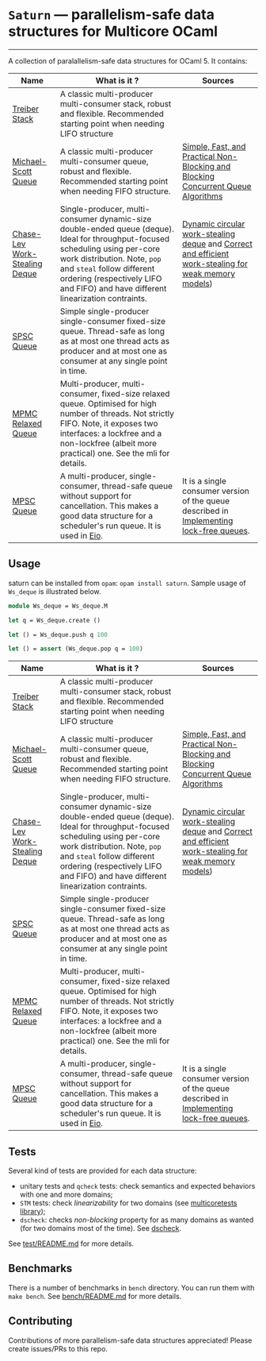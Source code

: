 # `Saturn` — parallelism-safe data structures for Multicore OCaml

---

A collection of paralallelism-safe data structures for OCaml 5. It contains:

| Name                                               | What is it ?                                                                                                                                                                                                                                                                   | Sources                                                                                                                                                                                                      |
| -------------------------------------------------- | ------------------------------------------------------------------------------------------------------------------------------------------------------------------------------------------------------------------------------------------------------------------------------ | ------------------------------------------------------------------------------------------------------------------------------------------------------------------------------------------------------------ |
| [Treiber Stack](src/treiber_stack.mli)             | A classic multi-producer multi-consumer stack, robust and flexible. Recommended starting point when needing LIFO structure                                                                                                                                                     |                                                                                                                                                                                                              |
| [Michael-Scott Queue](src/michael_scott_queue.mli) | A classic multi-producer multi-consumer queue, robust and flexible. Recommended starting point when needing FIFO structure.                                                                                                                                                    | [Simple, Fast, and Practical Non-Blocking and Blocking Concurrent Queue Algorithms](https://www.cs.rochester.edu/~scott/papers/1996_PODC_queues.pdf)                                                         |
| [Chase-Lev Work-Stealing Deque](src/ws_deque.mli)  | Single-producer, multi-consumer dynamic-size double-ended queue (deque). Ideal for throughput-focused scheduling using per-core work distribution. Note, `pop` and `steal` follow different ordering (respectively LIFO and FIFO) and have different linearization contraints. | [Dynamic circular work-stealing deque](https://dl.acm.org/doi/10.1145/1073970.1073974) and [Correct and efficient work-stealing for weak memory models](https://dl.acm.org/doi/abs/10.1145/2442516.2442524)) |
| [SPSC Queue](src/spsc_queue.mli)                   | Simple single-producer single-consumer fixed-size queue. Thread-safe as long as at most one thread acts as producer and at most one as consumer at any single point in time.                                                                                                   |                                                                                                                                                                                                              |
| [MPMC Relaxed Queue](src/mpmc_relaxed_queue.mli)   | Multi-producer, multi-consumer, fixed-size relaxed queue. Optimised for high number of threads. Not strictly FIFO. Note, it exposes two interfaces: a lockfree and a non-lockfree (albeit more practical) one. See the mli for details.                                        |                                                                                                                                                                                                              |
| [MPSC Queue](src/mpsc_queue.mli)                   | A multi-producer, single-consumer, thread-safe queue without support for cancellation. This makes a good data structure for a scheduler's run queue. It is used in [Eio](https://github.com/ocaml-multicore/eio).                                                              | It is a single consumer version of the queue described in [Implementing lock-free queues](https://people.cs.pitt.edu/~jacklange/teaching/cs2510-f12/papers/implementing_lock_free.pdf).                      |

## Usage

saturn can be installed from `opam`: `opam install saturn`. Sample usage of
`Ws_deque` is illustrated below.

```ocaml
module Ws_deque = Ws_deque.M

let q = Ws_deque.create ()

let () = Ws_deque.push q 100

let () = assert (Ws_deque.pop q = 100)
```

| Name                                               | What is it ?                                                                                                                                                                                                                                                                   | Sources                                                                                                                                                                                                      |
| -------------------------------------------------- | ------------------------------------------------------------------------------------------------------------------------------------------------------------------------------------------------------------------------------------------------------------------------------ | ------------------------------------------------------------------------------------------------------------------------------------------------------------------------------------------------------------ |
| [Treiber Stack](src/treiber_stack.mli)             | A classic multi-producer multi-consumer stack, robust and flexible. Recommended starting point when needing LIFO structure                                                                                                                                                     |                                                                                                                                                                                                              |
| [Michael-Scott Queue](src/michael_scott_queue.mli) | A classic multi-producer multi-consumer queue, robust and flexible. Recommended starting point when needing FIFO structure.                                                                                                                                                    | [Simple, Fast, and Practical Non-Blocking and Blocking Concurrent Queue Algorithms](https://www.cs.rochester.edu/~scott/papers/1996_PODC_queues.pdf)                                                         |
| [Chase-Lev Work-Stealing Deque](src/ws_deque.mli)  | Single-producer, multi-consumer dynamic-size double-ended queue (deque). Ideal for throughput-focused scheduling using per-core work distribution. Note, `pop` and `steal` follow different ordering (respectively LIFO and FIFO) and have different linearization contraints. | [Dynamic circular work-stealing deque](https://dl.acm.org/doi/10.1145/1073970.1073974) and [Correct and efficient work-stealing for weak memory models](https://dl.acm.org/doi/abs/10.1145/2442516.2442524)) |
| [SPSC Queue](src/spsc_queue.mli)                   | Simple single-producer single-consumer fixed-size queue. Thread-safe as long as at most one thread acts as producer and at most one as consumer at any single point in time.                                                                                                   |                                                                                                                                                                                                              |
| [MPMC Relaxed Queue](src/mpmc_relaxed_queue.mli)   | Multi-producer, multi-consumer, fixed-size relaxed queue. Optimised for high number of threads. Not strictly FIFO. Note, it exposes two interfaces: a lockfree and a non-lockfree (albeit more practical) one. See the mli for details.                                        |                                                                                                                                                                                                              |
| [MPSC Queue](src/mpsc_queue.mli)                   | A multi-producer, single-consumer, thread-safe queue without support for cancellation. This makes a good data structure for a scheduler's run queue. It is used in [Eio](https://github.com/ocaml-multicore/eio).                                                              | It is a single consumer version of the queue described in [Implementing lock-free queues](https://people.cs.pitt.edu/~jacklange/teaching/cs2510-f12/papers/implementing_lock_free.pdf).                      |

## Tests

Several kind of tests are provided for each data structure:

- unitary tests and `qcheck` tests: check semantics and expected behaviors with
  one and more domains;
- `STM` tests: check _linearizability_ for two domains (see
  [multicoretests library](https://github.com/ocaml-multicore/multicoretests));
- `dscheck`: checks _non-blocking_ property for as many domains as wanted (for
  two domains most of the time). See
  [dscheck](https://github.com/ocaml-multicore/dscheck).

See [test/README.md](test/README.md) for more details.

## Benchmarks

There is a number of benchmarks in `bench` directory. You can run them with
`make bench`. See [bench/README.md](bench/README.md) for more details.

## Contributing

Contributions of more parallelism-safe data structures appreciated! Please create
issues/PRs to this repo.
